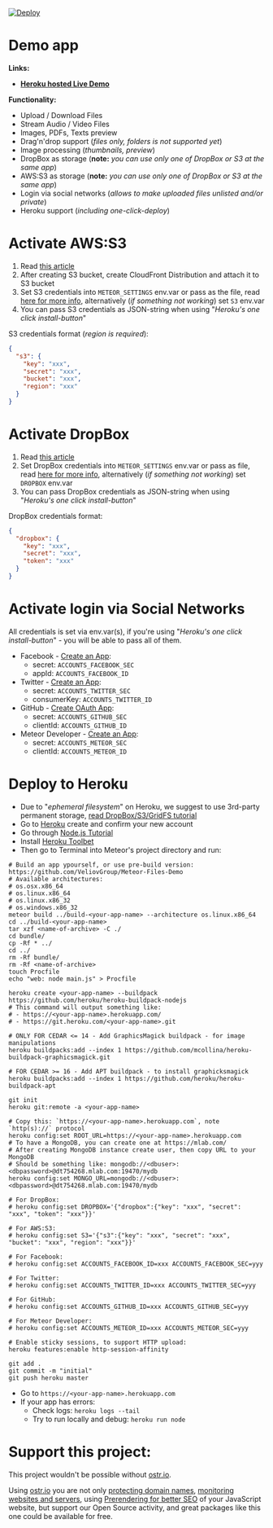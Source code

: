 [![Deploy](https://www.herokucdn.com/deploy/button.svg)](https://heroku.com/deploy?template=https://github.com/VeliovGroup/Meteor-Files-Demo)

Demo app
======
__Links:__
 - __[Heroku hosted Live Demo](https://files.veliov.com/)__

__Functionality:__
 - Upload / Download Files
 - Stream Audio / Video Files
 - Images, PDFs, Texts preview
 - Drag'n'drop support (*files only, folders is not supported yet*)
 - Image processing (*thumbnails, preview*)
 - DropBox as storage (__note:__ *you can use only one of DropBox or S3 at the same app*)
 - AWS:S3 as storage (__note:__ *you can use only one of DropBox or S3 at the same app*)
 - Login via social networks (*allows to make uploaded files unlisted and/or private*)
 - Heroku support (*including one-click-deploy*)

Activate AWS:S3
======
 1. Read [this article](https://github.com/VeliovGroup/Meteor-Files/wiki/AWS-S3-Integration)
 2. After creating S3 bucket, create CloudFront Distribution and attach it to S3 bucket
 3. Set S3 credentials into `METEOR_SETTINGS` env.var or pass as the file, read [here for more info](http://docs.meteor.com/#/full/meteor_settings), alternatively (*if something not working*) set `S3` env.var
 4. You can pass S3 credentials as JSON-string when using "*Heroku's one click install-button*"

S3 credentials format (*region is required*):
```json
{
  "s3": {
    "key": "xxx",
    "secret": "xxx",
    "bucket": "xxx",
    "region": "xxx"
  }
}
```

Activate DropBox
======
 1. Read [this article](https://github.com/VeliovGroup/Meteor-Files/wiki/DropBox-Integration)
 2. Set DropBox credentials into `METEOR_SETTINGS` env.var or pass as file, read [here for more info](http://docs.meteor.com/#/full/meteor_settings), alternatively (*if something not working*) set `DROPBOX` env.var
 3. You can pass DropBox credentials as JSON-string when using "*Heroku's one click install-button*"

DropBox credentials format:
```json
{
  "dropbox": {
    "key": "xxx",
    "secret": "xxx",
    "token": "xxx"
  }
}
```

Activate login via Social Networks
======
All credentials is set via env.var(s), if you're using "*Heroku's one click install-button*" - you will be able to pass all of them.
 - Facebook - [Create an App](https://developers.facebook.com/apps/):
   * secret: `ACCOUNTS_FACEBOOK_SEC`
   * appId: `ACCOUNTS_FACEBOOK_ID`
 - Twitter - [Create an App](https://apps.twitter.com):
   * secret: `ACCOUNTS_TWITTER_SEC`
   * consumerKey: `ACCOUNTS_TWITTER_ID`
 - GitHub - [Create OAuth App](https://github.com/settings/developers):
   * secret: `ACCOUNTS_GITHUB_SEC`
   * clientId: `ACCOUNTS_GITHUB_ID`
 - Meteor Developer - [Create an App](https://www.meteor.com/account-settings):
   * secret: `ACCOUNTS_METEOR_SEC`
   * clientId: `ACCOUNTS_METEOR_ID`

Deploy to Heroku
======
 - Due to "*ephemeral filesystem*" on Heroku, we suggest to use 3rd-party permanent storage, [read DropBox/S3/GridFS tutorial](https://github.com/VeliovGroup/Meteor-Files/wiki/Third-party-storage)
 - Go to [Heroku](https://signup.heroku.com/dc) create and confirm your new account
 - Go through [Node.js Tutorial](https://devcenter.heroku.com/articles/getting-started-with-nodejs)
 - Install [Heroku Toolbet](https://devcenter.heroku.com/articles/getting-started-with-nodejs#set-up)
 - Then go to Terminal into Meteor's project directory and run:

```shell
# Build an app ypourself, or use pre-build version: https://github.com/VeliovGroup/Meteor-Files-Demo
# Available architectures:
# os.osx.x86_64
# os.linux.x86_64
# os.linux.x86_32
# os.windows.x86_32
meteor build ../build-<your-app-name> --architecture os.linux.x86_64
cd ../build-<your-app-name>
tar xzf <name-of-archive> -C ./
cd bundle/
cp -Rf * ../
cd ../
rm -Rf bundle/
rm -Rf <name-of-archive>
touch Procfile
echo "web: node main.js" > Procfile

heroku create <your-app-name> --buildpack https://github.com/heroku/heroku-buildpack-nodejs
# This command will output something like: 
# - https://<your-app-name>.herokuapp.com/
# - https://git.heroku.com/<your-app-name>.git

# ONLY FOR CEDAR <= 14 - Add GraphicsMagick buildpack - for image manipulations
heroku buildpacks:add --index 1 https://github.com/mcollina/heroku-buildpack-graphicsmagick.git

# FOR CEDAR >= 16 - Add APT buildpack - to install graphicksmagick
heroku buildpacks:add --index 1 https://github.com/heroku/heroku-buildpack-apt

git init
heroku git:remote -a <your-app-name>

# Copy this: `https://<your-app-name>.herokuapp.com`, note `http(s)://` protocol
heroku config:set ROOT_URL=https://<your-app-name>.herokuapp.com
# To have a MongoDB, you can create one at https://mlab.com/
# After creating MongoDB instance create user, then copy URL to your MongoDB
# Should be something like: mongodb://<dbuser>:<dbpassword>@dt754268.mlab.com:19470/mydb
heroku config:set MONGO_URL=mongodb://<dbuser>:<dbpassword>@dt754268.mlab.com:19470/mydb

# For DropBox:
# heroku config:set DROPBOX='{"dropbox":{"key": "xxx", "secret": "xxx", "token": "xxx"}}'

# For AWS:S3:
# heroku config:set S3='{"s3":{"key": "xxx", "secret": "xxx", "bucket": "xxx", "region": "xxx"}}'

# For Facebook:
# heroku config:set ACCOUNTS_FACEBOOK_ID=xxx ACCOUNTS_FACEBOOK_SEC=yyy

# For Twitter:
# heroku config:set ACCOUNTS_TWITTER_ID=xxx ACCOUNTS_TWITTER_SEC=yyy

# For GitHub:
# heroku config:set ACCOUNTS_GITHUB_ID=xxx ACCOUNTS_GITHUB_SEC=yyy

# For Meteor Developer:
# heroku config:set ACCOUNTS_METEOR_ID=xxx ACCOUNTS_METEOR_SEC=yyy

# Enable sticky sessions, to support HTTP upload:
heroku features:enable http-session-affinity

git add .
git commit -m "initial"
git push heroku master
```
 - Go to `https://<your-app-name>.herokuapp.com`
 - If your app has errors:
   * Check logs: `heroku logs --tail`
   * Try to run locally and debug: `heroku run node`


Support this project:
======
This project wouldn't be possible without [ostr.io](https://ostr.io).

Using [ostr.io](https://ostr.io) you are not only [protecting domain names](https://ostr.io/info/domain-names-protection), [monitoring websites and servers](https://ostr.io/info/monitoring), using [Prerendering for better SEO](https://ostr.io/info/prerendering) of your JavaScript website, but support our Open Source activity, and great packages like this one could be available for free.
